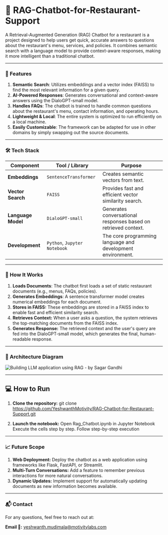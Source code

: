 # 🧠 RAG-Chatbot-for-Restaurant-Support
A Retrieval-Augmented Generation (RAG) Chatbot for a restaurant is a project designed to help users get quick, accurate answers to questions about the restaurant's menu, services, and policies. It combines semantic search with a language model to provide context-aware responses, making it more intelligent than a traditional chatbot.

---

### 🚀 Features
1. **Semantic Search**: Utilizes embeddings and a vector index (FAISS) to find the most relevant information for a given query.
2. **AI-Powered Responses**: Generates conversational and context-aware answers using the DialoGPT-small model.
3. **Handles FAQs**: The chatbot is trained to handle common questions about the restaurant's menu, contact information, and operating hours.
4. **Lightweight & Local**: The entire system is optimized to run efficiently on a local machine.
5. **Easily Customizable**: The framework can be adapted for use in other domains by simply swapping out the source documents.
     
---

### 🛠️ Tech Stack
| Component          |       Tool / Library         |                                 Purpose                        |
| ------------------ | ---------------------------- | -------------------------------------------------------------- |
| **Embeddings**     | `SentenceTransformer`        | Creates semantic vectors from text.                            |
| **Vector Search**  | `FAISS`                      | Provides fast and efficient vector similarity search.          |
| **Language Model** | `DialoGPT-small`             | Generates conversational responses based on retrieved context. |
| **Development**    | `Python`, `Jupyter Notebook` | The core programming language and development environment.     |

---

### 📄 How It Works
1. **Loads Documents**: The chatbot first loads a set of static restaurant documents (e.g., menus, FAQs, policies).
2. **Generates Embeddings**: A sentence transformer model creates numerical embeddings for each document.
3. **Stores in FAISS:** These embeddings are stored in a FAISS index to enable fast and efficient similarity search.
4. **Retrieves Context:** When a user asks a question, the system retrieves the top-matching documents from the FAISS index.
5. **Generates Response:** The retrieved context and the user's query are fed into the DialoGPT-small model, which generates the final, human-readable response.
   
---

### 📸 Architecture Diagram
![Building LLM application using RAG - by Sagar Gandhi](https://github.com/user-attachments/assets/ed66e623-e3d4-4d7f-8d90-971f29771dfe)

---

## 💻 How to Run
1. **Clone the repository:**
git clone https://github.com/YeshwanthMotivity/RAG-Chatbot-for-Restaurant-Support.git

2. **Launch the notebook:**
Open Rag_Chatbot.ipynb in Jupyter Notebook
Execute the cells step by step.
Follow step-by-step execution

---

### 📈 Future Scope
1. **Web Deployment:** Deploy the chatbot as a web application using frameworks like Flask, FastAPI, or Streamlit.
2. **Multi-Turn Conversations:** Add a feature to remember previous interactions for more natural conversations.
3. **Dynamic Updates:** Implement support for automatically updating documents as new information becomes available.

---

### 📬 Contact
For any questions, feel free to reach out at:

**Email 📧:** yeshwanth.mudimala@motivitylabs.com
